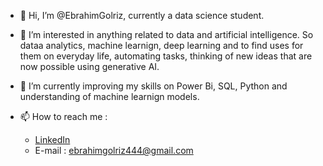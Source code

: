 - 👋 Hi, I’m @EbrahimGolriz, currently a data science student.
- 👀 I’m interested in anything related to data and artificial intelligence. So dataa analytics, machine learnign, deep learning and to find uses for them on everyday life,  automating tasks, thinking of new ideas that are now possible using generative AI.
- 🌱 I’m currently improving my skills on Power Bi, SQL, Python and understanding of machine learnign models.

- 📫 How to reach me :
  - [LinkedIn](https://www.linkedin.com/in/ebrahim-golriz-03611a34b)
  - E-mail : ebrahimgolriz444@gmail.com

